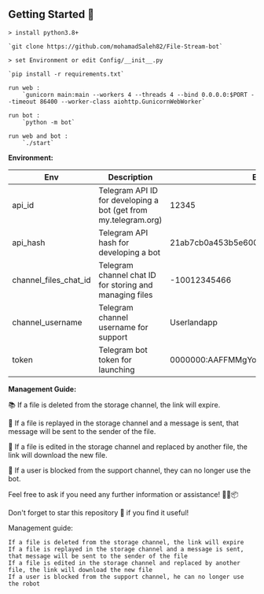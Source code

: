 
## Getting Started 🚀

    > install python3.8+
    
    `git clone https://github.com/mohamadSaleh82/File-Stream-bot`
    
    > set Environment or edit Config/__init__.py
    
    `pip install -r requirements.txt`
    
    run web : 
        `gunicorn main:main --workers 4 --threads 4 --bind 0.0.0.0:$PORT --timeout 86400 --worker-class aiohttp.GunicornWebWorker`
        
    run bot :
        `python -m bot`
        
    run web and bot :
        `./start`



**Environment:**

| Env             | Description                                                      | Example                              |
|-----------------|------------------------------------------------------------------|--------------------------------------|
| api_id          | Telegram API ID for developing a bot (get from my.telegram.org) | 12345                                |
| api_hash        | Telegram API hash for developing a bot                           | 21ab7cb0a453b5e60016dc7bbeb701cb    |
| channel_files_chat_id | Telegram channel chat ID for storing and managing files  | -10012345466                         |
| channel_username | Telegram channel username for support                            | Userlandapp                          |
| token           | Telegram bot token for launching                                  | 0000000:AAFFMMgYoL9Vjb5KUU0bXxVReUI81xuU |

**Management Guide:**

📚 If a file is deleted from the storage channel, the link will expire.

📩 If a file is replayed in the storage channel and a message is sent, that message will be sent to the sender of the file.

🔄 If a file is edited in the storage channel and replaced by another file, the link will download the new file.

🚫 If a user is blocked from the support channel, they can no longer use the bot.

Feel free to ask if you need any further information or assistance! 🤖🔗📦

Don't forget to star this repository 🌟 if you find it useful!


Management guide:

    If a file is deleted from the storage channel, the link will expire
    If a file is replayed in the storage channel and a message is sent, that message will be sent to the sender of the file
    If a file is edited in the storage channel and replaced by another file, the link will download the new file
    If a user is blocked from the support channel, he can no longer use the robot


